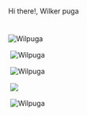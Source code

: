 # 
Hi there!, Wilker puga
#

##
<p><img align="center" src="https://github-readme-stats.vercel.app/api/top-langs?usernamewilpuga_count=20&show_icons=true&locale=en&layout=compact" alt="Wilpuga" /></p>

<p>&nbsp;<img align="center" src="https://github-readme-stats.vercel.app/api?username=Wilpuga&show_icons=true&locale=en" alt="Wilpuga" /></p>
<p>&nbsp;<img align="center" src="https://github-readme-streak-stats.herokuapp.com/?user=Wilpuga" alt="Wilpuga" /></p>
<p>&nbsp;<img align="center" src="https://github-profile-summary-cards.vercel.app/api/cards/profile-details?username=Wilpuga&theme=github" /></p>
<p>&nbsp;<img align="center" src="https://github-stats-alpha.vercel.app/api?username=MarioDhiego&bc=ebebeb&ic=0E8AD9" alt="Wilpuga" /></p>
  
